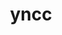---
layout: home

title: yncc
titleTemplate: 一个Vue3组件库

hero:
  name: yncc
  text: 一个Vue3组件库
  tagline: 让你的组件库开发更简单
  image:
    /src: /logo.png
    alt: yncc
  actions:
    - theme: brand
      text: 开始
      link: /guild/
    - theme: alt
      # text: 在 Gitee 上查看
      # link: https://gitee.com/geeksdidi/kittyui

features:
  - icon: 💡
    title: Vue3组件库
    details: 基于vite+TypeScript开发
  - icon: 📦
    title: 让你的组件库开发更简单
    details: 提供一个Vue3组件库开发环境
  - icon: 🛠️
    title: 按需引入
    details: 直接支持按需引入无需配置任何插件。
---